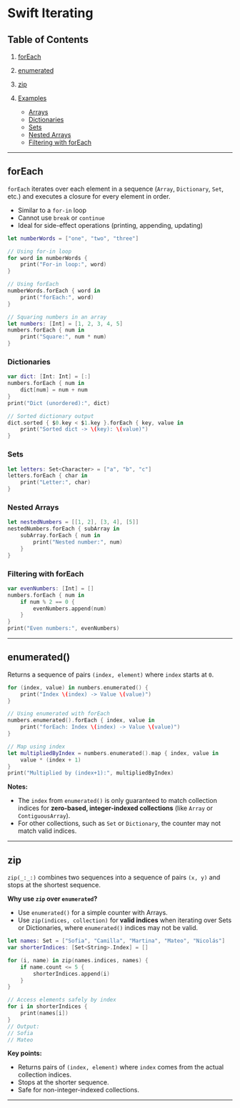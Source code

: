
# Swift Iterating 

## Table of Contents

1. [forEach](#foreach)
2. [enumerated](#enumerated)
3. [zip](#zip)
4. [Examples](#examples)

   * [Arrays](#arrays)
   * [Dictionaries](#dictionaries)
   * [Sets](#sets)
   * [Nested Arrays](#nested-arrays)
   * [Filtering with forEach](#filtering-with-foreach)
   

---

## forEach

`forEach` iterates over each element in a sequence (`Array`, `Dictionary`, `Set`, etc.) and executes a closure for every element in order.

* Similar to a `for-in` loop
* Cannot use `break` or `continue`
* Ideal for side-effect operations (printing, appending, updating)

```swift
let numberWords = ["one", "two", "three"]

// Using for-in loop
for word in numberWords {
    print("For-in loop:", word)
}

// Using forEach
numberWords.forEach { word in
    print("forEach:", word)
}

// Squaring numbers in an array
let numbers: [Int] = [1, 2, 3, 4, 5]
numbers.forEach { num in
    print("Square:", num * num)
}
```

### Dictionaries

```swift
var dict: [Int: Int] = [:]
numbers.forEach { num in
    dict[num] = num + num
}
print("Dict (unordered):", dict)

// Sorted dictionary output
dict.sorted { $0.key < $1.key }.forEach { key, value in
    print("Sorted dict -> \(key): \(value)")
}
```

### Sets

```swift
let letters: Set<Character> = ["a", "b", "c"]
letters.forEach { char in
    print("Letter:", char)
}
```

### Nested Arrays

```swift
let nestedNumbers = [[1, 2], [3, 4], [5]]
nestedNumbers.forEach { subArray in
    subArray.forEach { num in
        print("Nested number:", num)
    }
}
```

### Filtering with forEach

```swift
var evenNumbers: [Int] = []
numbers.forEach { num in
    if num % 2 == 0 {
        evenNumbers.append(num)
    }
}
print("Even numbers:", evenNumbers)
```

---

## enumerated()

Returns a sequence of pairs `(index, element)` where `index` starts at `0`.

```swift
for (index, value) in numbers.enumerated() {
    print("Index \(index) -> Value \(value)")
}

// Using enumerated with forEach
numbers.enumerated().forEach { index, value in
    print("forEach: Index \(index) -> Value \(value)")
}

// Map using index
let multipliedByIndex = numbers.enumerated().map { index, value in
    value * (index + 1)
}
print("Multiplied by (index+1):", multipliedByIndex)
```

**Notes:**

* The `index` from `enumerated()` is only guaranteed to match collection indices for **zero-based, integer-indexed collections** (like `Array` or `ContiguousArray`).
* For other collections, such as `Set` or `Dictionary`, the counter may not match valid indices.

---

## zip

`zip(_:_:)` combines two sequences into a sequence of pairs `(x, y)` and stops at the shortest sequence.

**Why use `zip` over `enumerated`?**

* Use `enumerated()` for a simple counter with Arrays.
* Use `zip(indices, collection)` for **valid indices** when iterating over Sets or Dictionaries, where `enumerated()` indices may not be valid.

```swift
let names: Set = ["Sofia", "Camilla", "Martina", "Mateo", "Nicolás"]
var shorterIndices: [Set<String>.Index] = []

for (i, name) in zip(names.indices, names) {
    if name.count <= 5 {
        shorterIndices.append(i)
    }
}

// Access elements safely by index
for i in shorterIndices {
    print(names[i])
}
// Output:
// Sofia
// Mateo
```

**Key points:**

* Returns pairs of `(index, element)` where `index` comes from the actual collection indices.
* Stops at the shorter sequence.
* Safe for non-integer-indexed collections.

---

